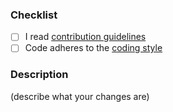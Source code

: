 ### Checklist 

- [ ] I read [contribution guidelines](https://github.com/ByteWelder/Tactility/blob/main/CONTRIBUTING.md)
- [ ] Code adheres to the [coding style](https://github.com/ByteWelder/Tactility/blob/main/CODING_STYLE.md)

### Description

(describe what your changes are)
